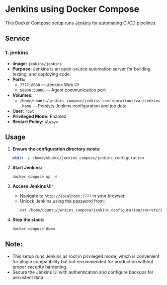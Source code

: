 # Jenkins using Docker Compose

This Docker Compose setup runs [Jenkins](https://www.jenkins.io/) for automating CI/CD pipelines.

##  Service

### 1. **jenkins**
- **Image:** `jenkins/jenkins`
- **Purpose:** Jenkins is an open-source automation server for building, testing, and deploying code.
- **Ports:**
  - `7777:8080` — Jenkins Web UI
  - `50000:50000` — Agent communication port
- **Volumes:**
  - `/home/ubuntu/jenkins_compose/jenkins_configuration:/var/jenkins_home` — Persists Jenkins configuration and job data.
- **User:** `root`
- **Privileged Mode:** Enabled
- **Restart Policy:** `always`

##  Usage

1. **Ensure the configuration directory exists:**
   ```bash
   mkdir -p /home/ubuntu/jenkins_compose/jenkins_configuration
   ```

2. **Start Jenkins:**
   ```bash
   docker-compose up -d
   ```

3. **Access Jenkins UI:**
   - Navigate to `http://localhost:7777` in your browser.
   - Unlock Jenkins using the password from:
     ```bash
     cat /home/ubuntu/jenkins_compose/jenkins_configuration/secrets/initialAdminPassword
     ```

4. **Stop the stack:**
   ```bash
   docker-compose down
   ```

##  Note:

- This setup runs Jenkins as root in privileged mode, which is convenient for plugin compatibility but not recommended for production without proper security hardening.
- Secure the Jenkins UI with authentication and configure backups for persistent data.
